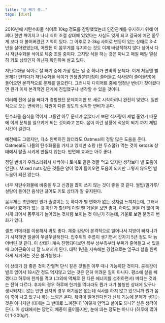 ```yaml
---
title: "살 빼기 중.."
tags: [diet]
---
```


2016년에 저탄수화물 식이로 10kg 정도를 감량했었는데 인간관계를 유지하기 위해 어쩌다 한번 깨어지고 나니 식이 조절 상태에 있었다는 사실도 잊게 되고 결국에 예전 몸무게 보다 더 불어버렸던 기억이 있다. 그 이후로 2-3kg 사이로 변동이 있는 상태로 3-4년을 살아왔었는데, 어쨌든 이 몸무게를 유지하는 것도 이제 바람직하지 않다 싶어서 다시 저탄수화물 식이로 체중 조절 중이다. 고지방 식을 하는 것은 아니고 매일 매일 열심히 키토 상태인지 아닌지 확인하며 살고 있다. 

저탄수화물 식이로 살 빼기 중에 가장 힘든 일 중 하나가 변비의 문제다. 이게 처음엔 별 문제가 안되다가 저탄수화물 식이가 안정권(허기짐이 줄어들고 식사량이 줄어들면)에 들어오면 본격적으로 문제를 일으킨다. 그러니까 다이어트 중에 엄청난 변비가 찾아왔다면 뭔가 이제 본격적인 단계에 진입했구나 생각할 수 있을 것이다. 

여러해 전에 살을 빼다가 경험했던 문제이지만 또 새로 시작하려니 완전히 잊었다. 일반적으로 오는 변비와는 차원이 다른 정도의 심각한 변비가 온다. 

탄수화물 음식을 먹어서 그동안 아무 문제가 없었다기 보단 식사량이 제법 줄었기 때문에 이게 문제를 일으키게 되는 것이라고 본다. 몸이 이런 상황에 적응이 되기 까지 제법 시간이 걸린다.  

예전에도 그랬지만, 다소 완벽하진 않더라도 Oatmeal이 정말 많은 도움을 준다. Oatmeal도 나름의 탄수화물을 가지고 있지만 소량 (한 두스쿱?) 먹는 것이 ketosis 상태에서 탈출 시키게 만들지 않는다. 반면에 효과는 아주 좋다. 

정말 변비가 우려스러워서 새싹이나 토마토 같은 것들 먹고 있지만 생각보다 별 도움이 안된다. Mixed nuts 같은 것들은 양이 많이 들어오면 도움이 되지만 그렇지 않으면 별 도움이 되진 않는다. 

너무 저탄수화물에 비중을 두고 신경을 많이 쓰지 않는 것이 좋을 것 같다. 쌀밥/밀가루/설탕이 들어간 음식만 끊어도 키토 상태가 잘 유지된다. 

몸무게는 초반에만 뭔가 출렁이는 듯 하다가 별 변화가 없는 것처럼 느껴지는데, 그래서 아무런 효과가 없는 것 아닌가 할텐데 이럴 땐 거울을 보면 좋다. 아마도 물을 더 많이 마시게 되어서 몸무게가 늘어있는 것처럼 보이는 것 아닌가 하는데, 거울로 보면 분명히 변화가 있다. 

셀프 카메라를 이용해서 봐도 좋다. 체중 감량이 본격적으로 일어나서 지방이 빠져나가기 시작하면 얼굴이 쭈글쭈글해진다. 입주위의 주름이 생기면서 갑자기 5년 정도 팍 늙어버린 것 같다. 이 상태가 계속 진행되다보면 복부 상부측부터 부피가 줄어들고 서 있을 때 코어근육이 더 잘 느껴지게 된다. 대략 1년을 지속해본 경험으로는 옆구리 살을 완벽하게 제거하는 것은 불가능했다. 

이 상태가 참 좋은 것이 간헐적 단식 같은 것들은 아무 때나 가능하단 것이다. 공복감이 별로 없어서 18시간 정도 먹지않고 있는 것은 전혀 어려운 일이 아니다. 평소에 살을 빼겠다고 하루에 한끼를 먹고 (그외에 액체로 된 다른 에너지를 섭취하면서) 버티는 것과는 전혀 다르다. 후자의 경우 하루에 한끼를 먹더라도 뭔가 내가 불쌍한 상태에 있구나 생각되지도 않는 반면 전자의 경우 허기짐은 없는데 식사를 하지 않고 있으니까 뭔가 몸이 축이 나고 있구나 하는 느낌은 온다. 체력이 떨어진다든가 신체 기능에 문제가 생기는 것은 아니지만 (대개는 그 반대로 느껴진다) '이렇게 안먹고 살아도 되나?' 싶은 생각이 든다. 이 상태에서는 당연히 체중이 줄어들지만, 눈에 띄는 정도는 아니다 (하루에 많아야 1-200g?).

